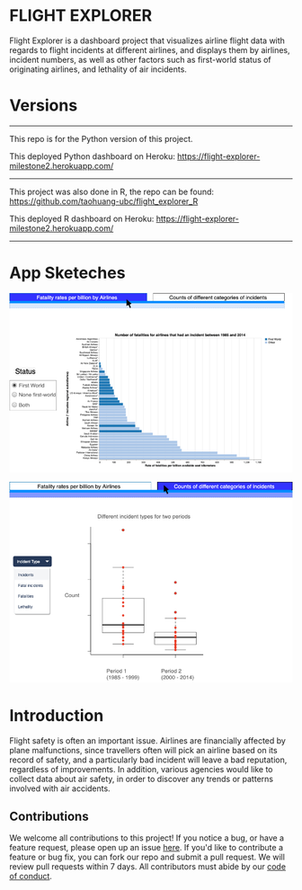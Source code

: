 # FLIGHT EXPLORER

Flight Explorer is a dashboard project that visualizes airline flight data with regards to flight incidents at different airlines, and displays them by airlines, incident numbers, as well as other factors such as first-world status of originating airlines, and lethality of air incidents.

# Versions
--------------------------------------------------------
This repo is for the Python version of this project.

This deployed Python dashboard on Heroku: https://flight-explorer-milestone2.herokuapp.com/

--------------------------------------------------------
This project was also done in R, the repo can be found: https://github.com/taohuang-ubc/flight_explorer_R

This deployed R dashboard on Heroku: https://flight-explorer-milestone2.herokuapp.com/

--------------------------------------------------------

# App Sketeches

![](1.png)

![](2.png)

# Introduction

Flight safety is often an important issue. Airlines are financially affected by plane malfunctions, since travellers often will pick an airline based on its record of safety, and a particularly bad incident will leave a bad reputation, regardless of improvements. In addition, various agencies would like to collect data about air safety, in order to discover any trends or patterns involved with air accidents.


## Contributions

We welcome all contributions to this project! If you notice a bug, or have a feature request, please open up an issue [here](https://github.com/UBC-MDS/DSCI_532_GROUP_111_FLIGHT_EXPLORER/issues). If you'd like to contribute a feature or bug fix, you can fork our repo and submit a pull request. We will review pull requests within 7 days. All contributors must abide by our [code of conduct](https://github.com/UBC-MDS/DSCI_532_GROUP_111_FLIGHT_EXPLORER/blob/master/CODE_OF_CONDUCT.md).
